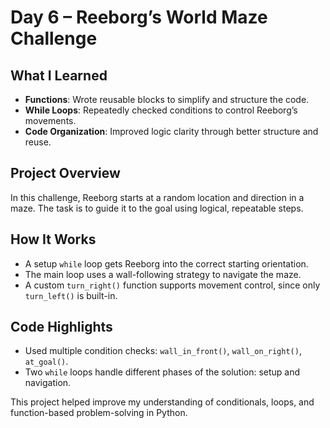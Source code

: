 # Day 6 – Reeborg’s World Maze Challenge

## What I Learned
- **Functions**: Wrote reusable blocks to simplify and structure the code.
- **While Loops**: Repeatedly checked conditions to control Reeborg’s movements.
- **Code Organization**: Improved logic clarity through better structure and reuse.

## Project Overview
In this challenge, Reeborg starts at a random location and direction in a maze. The task is to guide it to the goal using logical, repeatable steps.

## How It Works
- A setup `while` loop gets Reeborg into the correct starting orientation.
- The main loop uses a wall-following strategy to navigate the maze.
- A custom `turn_right()` function supports movement control, since only `turn_left()` is built-in.

## Code Highlights
- Used multiple condition checks: `wall_in_front()`, `wall_on_right()`, `at_goal()`.
- Two `while` loops handle different phases of the solution: setup and navigation.

This project helped improve my understanding of conditionals, loops, and function-based problem-solving in Python.
